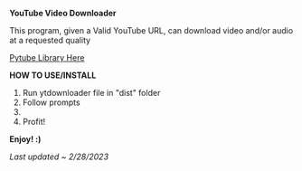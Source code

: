 **YouTube Video Downloader**

This program, given a Valid YouTube URL, can download video and/or audio at a requested quality

[Pytube Library Here](https://pytube.io/en/latest/)

**HOW TO USE/INSTALL**

1. Run ytdownloader file in "dist" folder
2. Follow prompts
3.
4. Profit!

**Enjoy! :)**

_Last updated ~ 2/28/2023_
